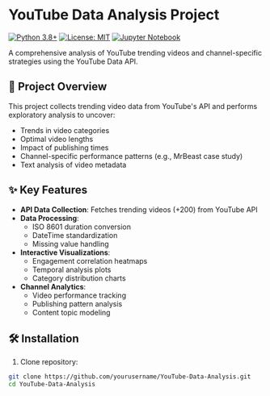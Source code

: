 # YouTube Data Analysis Project

[![Python 3.8+](https://img.shields.io/badge/python-3.8+-blue.svg)](https://www.python.org/downloads/)
[![License: MIT](https://img.shields.io/badge/License-MIT-yellow.svg)](https://opensource.org/licenses/MIT)
[![Jupyter Notebook](https://img.shields.io/badge/Jupyter-Notebook-orange)](https://jupyter.org/)

A comprehensive analysis of YouTube trending videos and channel-specific strategies using the YouTube Data API.

## 📖 Project Overview
This project collects trending video data from YouTube's API and performs exploratory analysis to uncover:
- Trends in video categories
- Optimal video lengths
- Impact of publishing times
- Channel-specific performance patterns (e.g., MrBeast case study)
- Text analysis of video metadata

## ✨ Key Features
- **API Data Collection**: Fetches trending videos (+200) from YouTube API
- **Data Processing**:
  - ISO 8601 duration conversion
  - DateTime standardization
  - Missing value handling
- **Interactive Visualizations**:
  - Engagement correlation heatmaps
  - Temporal analysis plots
  - Category distribution charts
- **Channel Analytics**:
  - Video performance tracking
  - Publishing pattern analysis
  - Content topic modeling

## 🛠️ Installation
1. Clone repository:
```bash
git clone https://github.com/yourusername/YouTube-Data-Analysis.git
cd YouTube-Data-Analysis
